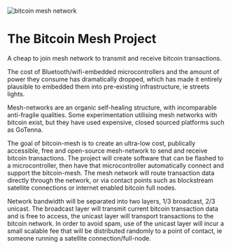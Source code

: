 ![bitcoin mesh network](https://i.imgur.com/p1BPto4.png)
# The Bitcoin Mesh Project
A cheap to join mesh network to transmit and receive bitcoin transactions.

The cost of Bluetooth/wifi-embedded microcontrollers and the amount of power they consume has dramatically dropped, which has made it entirely plausible to embedded them into pre-existing infrastructure, ie streets lights.

Mesh-networks are an organic self-healing structure, with incomparable anti-fragile qualities. Some experimentation utilising mesh networks with bitcoin exist, but they have used expensive, closed sourced platforms such as GoTenna.

The goal of bitcoin-mesh is to create an ultra-low cost, publically accessible, free and open-source mesh-network to send and receive bitcoin transactions. The project will create software that can be flashed to a microcontroller, then have that microcontroller automatically connect and support the bitcoin-mesh. The mesh network will route transaction data directly through the network, or via contact points such as blockstream satellite connections or internet enabled bitcoin full nodes.

Network bandwidth will be separated into two layers, 1/3 broadcast, 2/3 unicast. The broadcast layer will transmit current bitcoin transaction data and is free to access, the unicast layer will transport transactions to the bitcoin network. In order to avoid spam, use of the unicast layer will incur a small scalable fee that will be distributed randomly to a point of contact, ie someone running a satellite connection/full-node.


